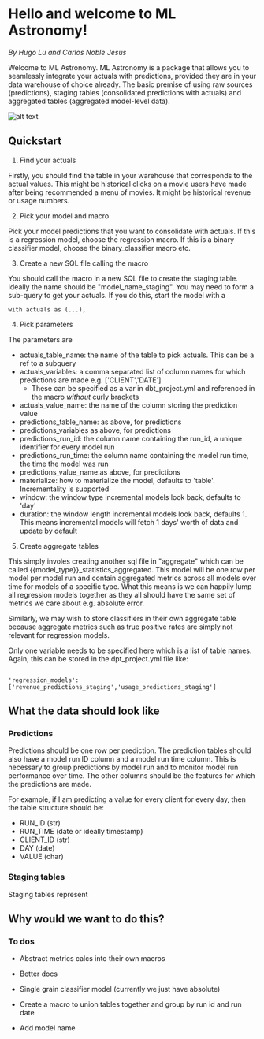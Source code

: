 # Hello and welcome to ML Astronomy!
*By Hugo Lu and Carlos Noble Jesus*

Welcome to ML Astronomy. ML Astronomy is a package that allows you to seamlessly integrate your actuals with predictions, provided they are in
your data warehouse of choice already. The basic premise of using raw sources (predictions),
staging tables (consolidated predictions with actuals) and aggregated tables (aggregated model-level data).

![alt text](https://github.com/HugoLu88/dbt-mlastronomy/blob/main/images/staging_data.JPG?raw=true)

## Quickstart

1. Find your actuals

Firstly, you should find the table in your warehouse that corresponds to the actual values. This might be 
historical clicks on a movie users have made after being recommended a menu of movies. It might be
historical revenue or usage numbers.

2. Pick your model and macro

Pick your model predictions that you want to consolidate with actuals. If this is a regression model, choose the regression macro.
If this is a binary classifier model, choose the binary_classifier macro etc. 

3. Create a new SQL file calling the macro

You should call the macro in a new SQL file to create the staging table. Ideally the name should be "model_name_staging".
You may need to form a sub-query to get your actuals. If you do this, start the model with a 
```
with actuals as (...),
```

4. Pick parameters

The parameters are

- actuals_table_name: the name of the table to pick actuals. This can be a ref to a subquery
- actuals_variables: a comma separated list of column names for which predictions are made e.g. ['CLIENT','DATE']
  - These can be specified as a var in dbt_project.yml and referenced in the macro *without* curly brackets
- actuals_value_name: the name of the column storing the prediction value
- predictions_table_name: as above, for predictions
- predictions_variables as above, for predictions
- predictions_run_id: the column name containing the run_id, a unique identifier for every model run
- predictions_run_time: the column name containing the model run time, the time the model was run
- predictions_value_name:as above, for predictions
- materialize: how to materialize the model, defaults to 'table'. Incrementality is supported
- window: the window type incremental models look back, defaults to 'day'
- duration: the window length incremental models look back, defaults 1. This means incremental models will fetch 1 days' worth of data and update by default

5. Create aggregate tables

This simply involes creating another sql file in "aggregate" which can be called {{model_type}}_statistics_aggregated.
This model will be one row per model per model run and contain aggregated metrics across all models over time
for models of a specific type. What this means is we can happily lump all regression models together as they 
all should have the same set of metrics we care about e.g. absolute error.

Similarly, we may wish to store classifiers in their own aggregate table because aggregate metrics such as true positive
rates are simply not relevant for regression models.

Only one variable needs to be specified here which is a list of table names. Again, this can be stored in the dpt_project.yml file like:

```

'regression_models': ['revenue_predictions_staging','usage_predictions_staging']

```

## What the data should look like

### Predictions

Predictions should be one row per prediction. The prediction tables should also have a model run ID column
and a model run time column. This is necessary to group predictions by model run and to monitor model run
performance over time. The other columns should be the features for which the predictions are made.

For example, if I am predicting a value for every client for every day, then the table structure should be:

- RUN_ID (str)
- RUN_TIME (date or ideally timestamp)
- CLIENT_ID (str)
- DAY (date)
- VALUE (char)



### Staging tables

Staging tables represent

## Why would we want to do this?


### To dos
- Abstract metrics calcs into their own macros
- Better docs

- Single grain classifier model (currently we just have absolute)

- Create a macro to union tables together and group by run id and run date
- Add model name